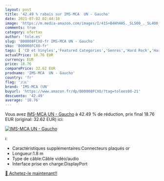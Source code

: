 ```yaml
---
layout: post
title: '42.49 % rabais sur IMS-MCA  UN - Gaucho'
date: 2021-07-02 02:44:18
image: 'https://m.media-amazon.com/images/I/41S+B4HhHAS._SL500_._SL400_.jpg'
comments: true
category: ofertas
author: 'tole.es'
slug: 'B00008FCXO-fr IMS-MCA UN - Gaucho'
sku: 'B00008FCXO-fr'
tags: [ 'CD et Vinyles','Featured Categories','Genres','Hard Rock','Hard Rock et Metal','Jazz','Jazz Fusion','Pop','Pop Rock','Rock','Vinyle','ims-mca (un', ]
actualPrice: 18.76 EUR
currency: EUR
price: 18.76
comparePrice: 32.62 EUR
prodname: 'IMS-MCA  UN - Gaucho'
country: 'fr'
flag: '🇫🇷'
brand: 'IMS-MCA (UN'
buyurl: 'https://www.amazon.fr/dp/B00008FCXO/?tag=tolees0d-21'
descuento: '42.49'
average: '18.76'
---
```


Vous avez [IMS-MCA  UN - Gaucho](https://www.amazon.fr/dp/B00008FCXO/?tag=tolees0d-21)  à  42.49 % de réduction, prix final  18.76 EUR (original: 32.62 EUR) ici:

[![IMS-MCA  UN - Gaucho](https://m.media-amazon.com/images/I/41S+B4HhHAS._SL500_._SL400_.jpg)](https://www.amazon.fr/dp/B00008FCXO/?tag=tolees0d-21)

ℹ️:

- Caractéristiques supplémentaires:Connecteurs plaqués or
- Longueur:1.8 m
- Type de câble:Câble vidéo/audio
- Interface prise en charge:DisplayPort

[🛒 Achetez-le maintenant!!](https://www.amazon.fr/dp/B00008FCXO/?tag=tolees0d-21)
